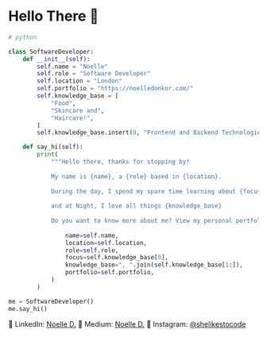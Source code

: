 # Hello There :wave:

```python
# python

class SoftwareDeveloper:
    def __init__(self):
        self.name = "Noelle"
        self.role = "Software Developer"
        self.location = "London"
        self.portfolio = "https://noelledonkor.com/"
        self.knowledge_base = [
            "Food",
            "Skincare and",
            "Haircare!",
        ]
        self.knowledge_base.insert(0, "Frontend and Backend Technologies")

    def say_hi(self):
        print(
            """Hello there, thanks for stopping by!
            
            My name is {name}, a {role} based in {location}.
            
            During the day, I spend my spare time learning about {focus}, 
            
            and at Night, I love all things {knowledge_base}
            
            Do you want to know more about me? View my personal portfolio here: {portfolio}""".format(
            
                name=self.name,
                location=self.location,
                role=self.role,
                focus=self.knowledge_base[0],
                knowledge_base=", ".join(self.knowledge_base[1:]),
                portfolio=self.portfolio,
            )
        )

me = SoftwareDeveloper()
me.say_hi()
```

:pushpin: LinkedIn: [Noelle D.](https://www.linkedin.com/in/noelle-donkor/)
:pushpin: Medium: [Noelle D.](https://medium.com/@noelledons)
:pushpin: Instagram: [@shelikestocode](https://www.instagram.com/shelikestocode/)
